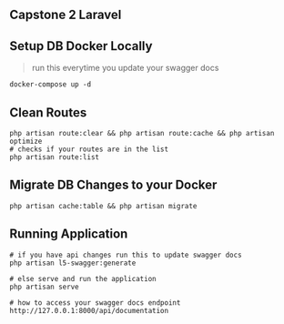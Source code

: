 ## Capstone 2 Laravel
> 

## Setup DB Docker Locally
> run this everytime you update your swagger docs
```
docker-compose up -d 
```

## Clean Routes
```
php artisan route:clear && php artisan route:cache && php artisan optimize
# checks if your routes are in the list
php artisan route:list 
```

## Migrate DB Changes to your Docker
```
php artisan cache:table && php artisan migrate
```

## Running Application

```
# if you have api changes run this to update swagger docs
php artisan l5-swagger:generate

# else serve and run the application
php artisan serve

# how to access your swagger docs endpoint
http://127.0.0.1:8000/api/documentation
```
